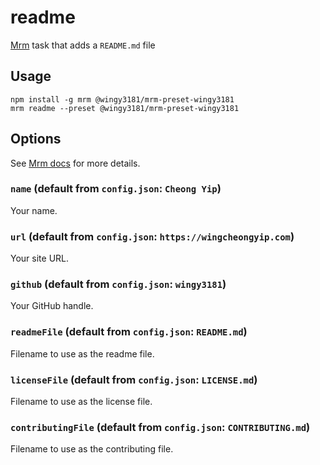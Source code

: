 # readme

[Mrm](https://github.com/sapegin/mrm) task that adds a `README.md` file

## Usage

```
npm install -g mrm @wingy3181/mrm-preset-wingy3181
mrm readme --preset @wingy3181/mrm-preset-wingy3181
```

## Options

See [Mrm docs](https://github.com/sapegin/mrm#usage) for more details.

### `name` (default from `config.json`: `Cheong Yip`)

Your name.

### `url` (default from `config.json`: `https://wingcheongyip.com`)

Your site URL.

### `github` (default from `config.json`: `wingy3181`)

Your GitHub handle.

### `readmeFile` (default from `config.json`: `README.md`)

Filename to use as the readme file.

### `licenseFile` (default from `config.json`: `LICENSE.md`)

Filename to use as the license file.

### `contributingFile` (default from `config.json`: `CONTRIBUTING.md`)

Filename to use as the contributing file.

